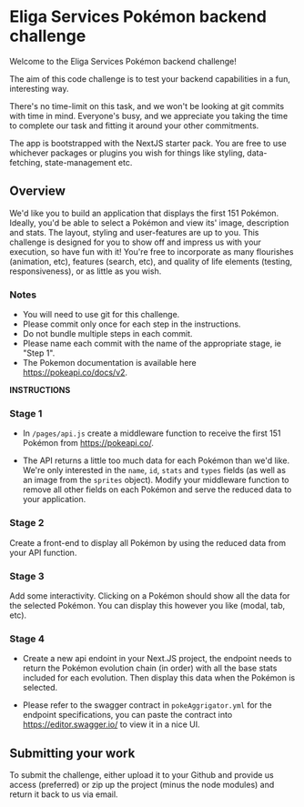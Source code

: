# Eliga Services Pokémon backend challenge

Welcome to the Eliga Services Pokémon backend challenge!

The aim of this code challenge is to test your backend capabilities in a fun, interesting way.

There's no time-limit on this task, and we won't be looking at git commits with time in mind. Everyone's busy, and we appreciate you taking the time to complete our task and fitting it around your other commitments.

The app is bootstrapped with the NextJS starter pack. You are free to use whichever packages or plugins you wish for things like styling, data-fetching, state-management etc.

## Overview

We'd like you to build an application that displays the first 151 Pokémon. Ideally, you'd be able to select a Pokémon and view its' image, description and stats. The layout, styling and user-features are up to you. This challenge is designed for you to show off and impress us with your execution, so have fun with it! You're free to incorporate as many flourishes (animation, etc), features (search, etc), and quality of life elements (testing, responsiveness), or as little as you wish.

### Notes
- You will need to use git for this challenge.
- Please commit only once for each step in the instructions.
- Do not bundle multiple steps in each commit.
- Please name each commit with the name of the appropriate stage, ie "Step 1".
- The Pokemon documentation is available here https://pokeapi.co/docs/v2.

**INSTRUCTIONS**

### Stage 1
- In `/pages/api.js` create a middleware function to receive the first 151 Pokémon from https://pokeapi.co/.

- The API returns a little too much data for each Pokémon than we'd like. We're only interested in the `name`, `id`, `stats` and `types` fields (as well as an image from the `sprites` object). Modify your middleware function to remove all other fields on each Pokémon and serve the reduced data to your application.

### Stage 2
Create a front-end to display all Pokémon by using the reduced data from your API function.

### Stage 3
Add some interactivity. Clicking on a Pokémon should show all the data for the selected Pokémon. You can display this however you like (modal, tab, etc).

### Stage 4
- Create a new api endoint in your Next.JS project, the endpoint needs to return the Pokémon evolution chain (in order) with all the base stats included for each evolution. Then display this data when the Pokémon is selected.

- Please refer to the swagger contract in `pokeAggrigator.yml` for the endpoint specifications, you can paste the contract into https://editor.swagger.io/ to view it in a nice UI.

## Submitting your work

To submit the challenge, either upload it to your Github and provide us access (preferred) or zip up the project (minus the node modules) and return it back to us via email.
